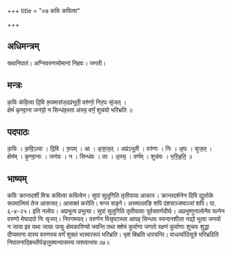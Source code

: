 +++
title = "०७ कविः कवित्वा"

+++
## अधिमन्त्रम्
यथानिपातं। अग्निवरुणसोमानां निहवः। जगती।

## मन्त्रः
क॒विः क॑वि॒त्वा दि॒वि रू॒पमास॑ज॒दप्र॑भूती॒ वरु॑णो॒ निर॒पः सृ॑जत् ।  
क्षेमं॑ कृण्वा॒ना जन॑यो॒ न सिन्ध॑व॒स्ता अ॑स्य॒ वर्णं॒ शुच॑यो भरिभ्रति ॥

## पदपाठः
क॒विः । क॒वि॒ऽत्वा । दि॒वि । रू॒पम् । आ । अ॒स॒ज॒त् । अप्र॑ऽभूती । वरु॑णः । निः । अ॒पः । सृ॒ज॒त् ।  
क्षेम॑म् । कृ॒ण्वा॒नाः । जन॑यः । न । सिन्ध॑वः । ताः । अ॒स्य॒ । वर्ण॑म् । शुच॑यः । भ॒रि॒भ्र॒ति॒ ॥

## भाष्यम्
कविः क्रान्तदर्शी मित्रः कवित्वा कवित्वेन। सुपां सुलुगिति तृतीयाया आकारः। क्रान्तदर्शनेन दिवि द्युलोके रूपमात्मियं तेज आसजत्। आसक्तं करोति। षन्ज सङ्गे। अस्माल्लङि शपि दंशसञ्जष्वञ्जां शपि। पा. ६-४-२५। इति नलोपः। अप्रभूत्य प्रभूत्या। सुपां सुलुगिति तृतीयायाः पूर्वसवर्णदीर्घः। अप्रभुष्णुनाल्पेनैव यत्नेन वरुणो मेघादपो निः सृजत्। निरगमयत्। वरुणेन विसृष्टास्ता आपह् सिन्धवः स्यन्दनशीला नद्यो भूत्वा जनयो न जाया इव यथा जायाः पत्युः क्षेमकारिण्यो भवन्ति तथा क्शेमं कुर्वाणा जगतो रक्षणं कुर्वाणाः शुचयः शुद्धा दीप्यमाना वास्य वरुणस्य वर्णं शुक्लं भास्वररूपं भरिभ्रति। भृशं बिभ्रति धारयन्ति। वाधर्त्यादिसूत्रे भरिभ्रदिति निपातनाद्बिभर्तेर्यङ्लुक्यभ्यासस्य जश्त्वाभावः॥७॥